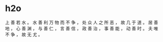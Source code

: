# h2o
上 善 若 水 。  水 善 利 万 物 而 不 争 ，  处 众 人 之 所 恶 ， 故 几 于 道 。  居 善 地 ， 心 善 渊 ， 与 善 仁 ，  言 善 信 ， 政 善 治 ， 事 善 能 ，  动 善 时 。 夫 唯 不 争 ， 故 无 尤 。
